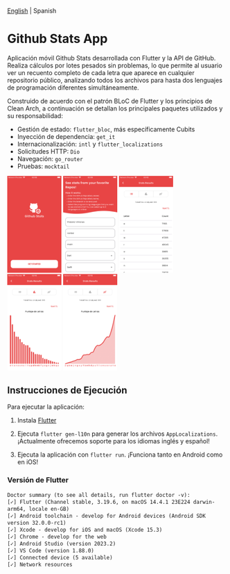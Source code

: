 [English](README.md) | Spanish


# Github Stats App

Aplicación móvil Github Stats desarrollada con Flutter y la API de GitHub. Realiza cálculos por lotes pesados ​​sin problemas, lo que permite al usuario ver un recuento completo de cada letra que aparece en cualquier repositorio público, analizando todos los archivos para hasta dos lenguajes de programación diferentes simultáneamente.

Construido de acuerdo con el patrón BLoC de Flutter y los principios de Clean Arch, a continuación se detallan los principales paquetes utilizados y su responsabilidad:

- Gestión de estado: `flutter_bloc`, más específicamente Cubits
- Inyección de dependencia: `get_it`
- Internacionalización: `intl` y `flutter_localizations`
- Solicitudes HTTP: `Dio`
- Navegación: `go_router`
- Pruebas: `mocktail`

<p float="left">
  <img src="./previews/preview1.png" width="125" />
  <img src="./previews/preview2.png" width="125" /> 
  <img src="./previews/preview3.png" width="125" />
  <img src="./previews/preview4.png" width="125" />
  <img src="./previews/preview5.png" width="125" />
</p>

## Instrucciones de Ejecución

Para ejecutar la aplicación:

1. Instala [Flutter](https://docs.flutter.dev/get-started/install)


2. Ejecuta `flutter gen-l10n` para generar los archivos `AppLocalizations`. ¡Actualmente ofrecemos soporte para los idiomas inglés y español!

3. Ejecuta la aplicación con `flutter run`. ¡Funciona tanto en Android como en iOS!

### Versión de Flutter

```
Doctor summary (to see all details, run flutter doctor -v):
[✓] Flutter (Channel stable, 3.19.6, on macOS 14.4.1 23E224 darwin-arm64, locale en-GB)
[✓] Android toolchain - develop for Android devices (Android SDK version 32.0.0-rc1)
[✓] Xcode - develop for iOS and macOS (Xcode 15.3)
[✓] Chrome - develop for the web
[✓] Android Studio (version 2023.2)
[✓] VS Code (version 1.88.0)
[✓] Connected device (5 available)            
[✓] Network resources
```

